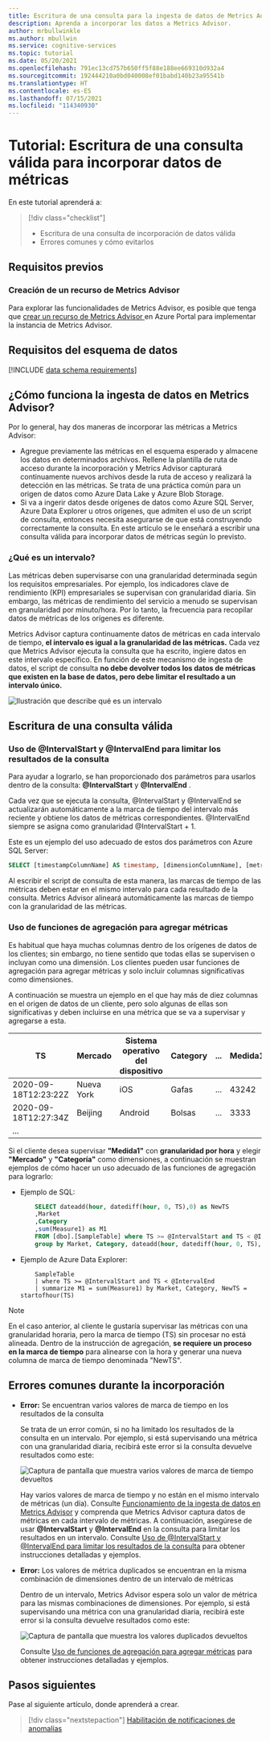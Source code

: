 ```yaml
---
title: Escritura de una consulta para la ingesta de datos de Metrics Advisor
description: Aprenda a incorporar los datos a Metrics Advisor.
author: mrbullwinkle
ms.author: mbullwin
ms.service: cognitive-services
ms.topic: tutorial
ms.date: 05/20/2021
ms.openlocfilehash: 791ec13cd757b650ff5f88e188ee669310d932a4
ms.sourcegitcommit: 192444210a0bd040008ef01babd140b23a95541b
ms.translationtype: HT
ms.contentlocale: es-ES
ms.lasthandoff: 07/15/2021
ms.locfileid: "114340930"
---
```

<!--
Remove all the comments in this template before you sign-off or merge to the 
main branch.
-->

<!--
This template provides the basic structure of a tutorial article.
See the [tutorial guidance](contribute-how-to-mvc-tutorial.md) in the contributor guide.

To provide feedback on this template contact 
[the templates workgroup](mailto:templateswg@microsoft.com).
-->

<!-- 1. H1 
Required. Start with "Tutorial: ". Make the first word following "Tutorial: " a 
verb.
-->

# <a name="tutorial-write-a-valid-query-to-onboard-metrics-data"></a>Tutorial: Escritura de una consulta válida para incorporar datos de métricas

<!-- 2. Introductory paragraph 
Required. Lead with a light intro that describes, in customer-friendly language, 
what the customer will learn, or do, or accomplish. Answer the fundamental “why 
would I want to do this?” question. Keep it short.
-->


<!-- 3. Tutorial outline 
Required. Use the format provided in the list below.
-->

En este tutorial aprenderá a:

> [!div class="checklist"]
> * Escritura de una consulta de incorporación de datos válida
> * Errores comunes y cómo evitarlos

<!-- 4. Prerequisites 
Required. First prerequisite is a link to a free trial account if one exists. If there 
are no prerequisites, state that no prerequisites are needed for this tutorial.
-->

## <a name="prerequisites"></a>Requisitos previos

### <a name="create-a-metrics-advisor-resource"></a>Creación de un recurso de Metrics Advisor

Para explorar las funcionalidades de Metrics Advisor, es posible que tenga que <a href="https://go.microsoft.com/fwlink/?linkid=2142156"  title="Creación de un recurso de Metrics Advisor"  target="_blank">crear un recurso de Metrics Advisor </a> en Azure Portal para implementar la instancia de Metrics Advisor.

<!-- 5. H2s
Required. Give each H2 a heading that sets expectations for the content that follows. 
Follow the H2 headings with a sentence about how the section contributes to the whole.
-->

## <a name="data-schema-requirements"></a>Requisitos del esquema de datos
<!-- Introduction paragraph -->

[!INCLUDE [data schema requirements](../includes/data-schema-requirements.md)]


## <a name="span-idingestion-workhow-does-data-ingestion-work-in-metrics-advisorspan"></a><span id="ingestion-work">¿Cómo funciona la ingesta de datos en Metrics Advisor?</span>

Por lo general, hay dos maneras de incorporar las métricas a Metrics Advisor:
<!-- Introduction paragraph -->
- Agregue previamente las métricas en el esquema esperado y almacene los datos en determinados archivos. Rellene la plantilla de ruta de acceso durante la incorporación y Metrics Advisor capturará continuamente nuevos archivos desde la ruta de acceso y realizará la detección en las métricas. Se trata de una práctica común para un origen de datos como Azure Data Lake y Azure Blob Storage.
- Si va a ingerir datos desde orígenes de datos como Azure SQL Server, Azure Data Explorer u otros orígenes, que admiten el uso de un script de consulta, entonces necesita asegurarse de que está construyendo correctamente la consulta. En este artículo se le enseñará a escribir una consulta válida para incorporar datos de métricas según lo previsto. 


### <a name="what-is-an-interval"></a>¿Qué es un intervalo?

Las métricas deben supervisarse con una granularidad determinada según los requisitos empresariales. Por ejemplo, los indicadores clave de rendimiento (KPI) empresariales se supervisan con granularidad diaria. Sin embargo, las métricas de rendimiento del servicio a menudo se supervisan en granularidad por minuto/hora. Por lo tanto, la frecuencia para recopilar datos de métricas de los orígenes es diferente. 

Metrics Advisor captura continuamente datos de métricas en cada intervalo de tiempo, **el intervalo es igual a la granularidad de las métricas.** Cada vez que Metrics Advisor ejecuta la consulta que ha escrito, ingiere datos en este intervalo específico. En función de este mecanismo de ingesta de datos, el script de consulta **no debe devolver todos los datos de métricas que existen en la base de datos, pero debe limitar el resultado a un intervalo único.**

![Ilustración que describe qué es un intervalo](../media/tutorial/what-is-interval.png)

## <a name="how-to-write-a-valid-query"></a>Escritura de una consulta válida
<!-- Introduction paragraph -->
### <a name="span-iduse-parameters-use-intervalstart-and-intervalend-to-limit-query-resultsspan"></a><span id="use-parameters"> Uso de @IntervalStart y @IntervalEnd para limitar los resultados de la consulta</span>

 Para ayudar a lograrlo, se han proporcionado dos parámetros para usarlos dentro de la consulta: **@IntervalStart** y **@IntervalEnd** . 

Cada vez que se ejecuta la consulta, @IntervalStart y @IntervalEnd se actualizarán automáticamente a la marca de tiempo del intervalo más reciente y obtiene los datos de métricas correspondientes. @IntervalEnd siempre se asigna como granularidad @IntervalStart + 1. 

Este es un ejemplo del uso adecuado de estos dos parámetros con Azure SQL Server: 

```SQL
SELECT [timestampColumnName] AS timestamp, [dimensionColumnName], [metricColumnName] FROM [sampleTable] WHERE [timestampColumnName] >= @IntervalStart and [timestampColumnName] < @IntervalEnd;
```

Al escribir el script de consulta de esta manera, las marcas de tiempo de las métricas deben estar en el mismo intervalo para cada resultado de la consulta. Metrics Advisor alineará automáticamente las marcas de tiempo con la granularidad de las métricas. 

### <a name="span-iduse-aggregation-use-aggregation-functions-to-aggregate-metricsspan"></a><span id="use-aggregation"> Uso de funciones de agregación para agregar métricas</span>

Es habitual que haya muchas columnas dentro de los orígenes de datos de los clientes; sin embargo, no tiene sentido que todas ellas se supervisen o incluyan como una dimensión. Los clientes pueden usar funciones de agregación para agregar métricas y solo incluir columnas significativas como dimensiones.

A continuación se muestra un ejemplo en el que hay más de diez columnas en el origen de datos de un cliente, pero solo algunas de ellas son significativas y deben incluirse en una métrica que se va a supervisar y agregarse a esta. 

| TS | Mercado | Sistema operativo del dispositivo | Category | ... | Medida1 | Medida2 | Medida3 |
| ----------|--------|-----------|----------|-----|----------|----------|----------|
| 2020-09-18T12:23:22Z | Nueva York | iOS | Gafas | ...| 43242 | 322 | 54546|
| 2020-09-18T12:27:34Z | Beijing | Android | Bolsas | ...| 3333 | 126 | 67677 |
| ...

Si el cliente desea supervisar **"Medida1"** con **granularidad por hora** y elegir **"Mercado"** y **"Categoría"** como dimensiones, a continuación se muestran ejemplos de cómo hacer un uso adecuado de las funciones de agregación para lograrlo: 

- Ejemplo de SQL:  

    ```sql
        SELECT dateadd(hour, datediff(hour, 0, TS),0) as NewTS
        ,Market
        ,Category
        ,sum(Measure1) as M1
        FROM [dbo].[SampleTable] where TS >= @IntervalStart and TS < @IntervalEnd
        group by Market, Category, dateadd(hour, datediff(hour, 0, TS),0)
    ```
- Ejemplo de Azure Data Explorer:

    ```kusto
        SampleTable
        | where TS >= @IntervalStart and TS < @IntervalEnd
        | summarize M1 = sum(Measure1) by Market, Category, NewTS = startofhour(TS)
    ```    

> [!Note]
> En el caso anterior, al cliente le gustaría supervisar las métricas con una granularidad horaria, pero la marca de tiempo (TS) sin procesar no está alineada. Dentro de la instrucción de agregación, **se requiere un proceso en la marca de tiempo** para alinearse con la hora y generar una nueva columna de marca de tiempo denominada "NewTS". 


## <a name="common-errors-during-onboarding"></a>Errores comunes durante la incorporación

- **Error:** Se encuentran varios valores de marca de tiempo en los resultados de la consulta

    Se trata de un error común, si no ha limitado los resultados de la consulta en un intervalo. Por ejemplo, si está supervisando una métrica con una granularidad diaria, recibirá este error si la consulta devuelve resultados como este: 

    ![Captura de pantalla que muestra varios valores de marca de tiempo devueltos](../media/tutorial/multiple-timestamps.png)
    
    Hay varios valores de marca de tiempo y no están en el mismo intervalo de métricas (un día). Consulte [Funcionamiento de la ingesta de datos en Metrics Advisor](#ingestion-work) y comprenda que Metrics Advisor captura datos de métricas en cada intervalo de métricas. A continuación, asegúrese de usar **@IntervalStart** y **@IntervalEnd** en la consulta para limitar los resultados en un intervalo. Consulte [Uso de @IntervalStart y @IntervalEnd para limitar los resultados de la consulta](#use-parameters) para obtener instrucciones detalladas y ejemplos. 


- **Error:** Los valores de métrica duplicados se encuentran en la misma combinación de dimensiones dentro de un intervalo de métricas
    
    Dentro de un intervalo, Metrics Advisor espera solo un valor de métrica para las mismas combinaciones de dimensiones. Por ejemplo, si está supervisando una métrica con una granularidad diaria, recibirá este error si la consulta devuelve resultados como este:

    ![Captura de pantalla que muestra los valores duplicados devueltos](../media/tutorial/duplicate-values.png)

    Consulte [Uso de funciones de agregación para agregar métricas](#use-aggregation) para obtener instrucciones detalladas y ejemplos. 

<!-- 7. Next steps
Required: A single link in the blue box format. Point to the next logical tutorial 
in a series, or, if there are no other tutorials, to some other cool thing the 
customer can do. 
-->

## <a name="next-steps"></a>Pasos siguientes

Pase al siguiente artículo, donde aprenderá a crear.
> [!div class="nextstepaction"]
> [Habilitación de notificaciones de anomalías](enable-anomaly-notification.md)

<!--
Remove all the comments in this template before you sign-off or merge to the 
main branch.
